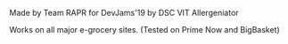 Made by Team RAPR for DevJams'19 by DSC VIT
Allergeniator

Works on all major e-grocery sites.
(Tested on Prime Now and BigBasket)
